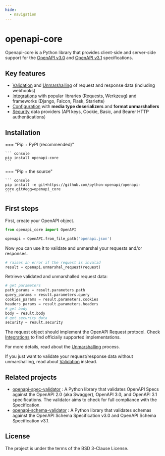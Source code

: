 ```yaml
---
hide:
  - navigation
---
```


# openapi-core

Openapi-core is a Python library that provides client-side and server-side support
for the [OpenAPI v3.0](https://github.com/OAI/OpenAPI-Specification/blob/master/versions/3.0.3.md)
and [OpenAPI v3.1](https://github.com/OAI/OpenAPI-Specification/blob/main/versions/3.1.0.md) specifications.

## Key features

- [Validation](validation.md) and [Unmarshalling](unmarshalling.md) of request and response data (including webhooks)
- [Integrations](integrations/index.md) with popular libraries (Requests, Werkzeug) and frameworks (Django, Falcon, Flask, Starlette)
- [Configuration](configuration.md) with **media type deserializers** and **format unmarshallers**
- [Security](security.md) data providers (API keys, Cookie, Basic, and Bearer HTTP authentications)

## Installation

=== "Pip + PyPI (recommended)"

    ``` console
    pip install openapi-core
    ```

=== "Pip + the source"

    ``` console
    pip install -e git+https://github.com/python-openapi/openapi-core.git#egg=openapi_core
    ```

## First steps

First, create your OpenAPI object.

```python
from openapi_core import OpenAPI

openapi = OpenAPI.from_file_path('openapi.json')
```

Now you can use it to validate and unmarshal your requests and/or responses.

```python
# raises an error if the request is invalid
result = openapi.unmarshal_request(request)
```

Retrieve validated and unmarshalled request data:

```python
# get parameters
path_params = result.parameters.path
query_params = result.parameters.query
cookies_params = result.parameters.cookies
headers_params = result.parameters.headers
# get body
body = result.body
# get security data
security = result.security
```

The request object should implement the OpenAPI Request protocol. Check [Integrations](integrations/index.md) to find officially supported implementations.

For more details, read about the [Unmarshalling](unmarshalling.md) process.

If you just want to validate your request/response data without unmarshalling, read about [Validation](validation.md) instead.

## Related projects

- [openapi-spec-validator](https://github.com/python-openapi/openapi-spec-validator)
  : A Python library that validates OpenAPI Specs against the OpenAPI 2.0 (aka Swagger), OpenAPI 3.0, and OpenAPI 3.1 specifications. The validator aims to check for full compliance with the Specification.
- [openapi-schema-validator](https://github.com/python-openapi/openapi-schema-validator)
  : A Python library that validates schemas against the OpenAPI Schema Specification v3.0 and OpenAPI Schema Specification v3.1.

## License

The project is under the terms of the BSD 3-Clause License.
